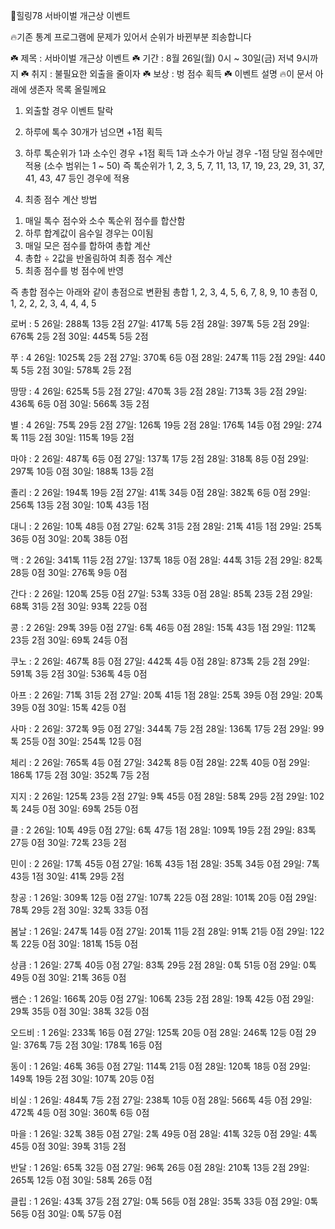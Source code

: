 🌈힐링78 서바이벌 개근상 이벤트

🔥기존 통계 프로그램에 문제가 있어서
순위가 바뀐부분 죄송합니다

☘️ 제목 : 서바이벌 개근상 이벤트
☘️ 기간 : 8월 26일(월) 0시 ~ 30일(금) 저녁 9시까지
☘️ 취지 : 불필요한 외출을 줄이자
☘️ 보상 : 벙 점수 획득
☘️ 이벤트 설명
🔥이 문서 아래에 생존자 목록 올릴께요

1. 외출할 경우 이벤트 탈락

2. 하루에 톡수 30개가 넘으면 +1점 획득

3. 하루 톡순위가 1과 소수인 경우 +1점 획득
1과 소수가 아닐 경우 -1점 당일 점수에만 적용
(소수 범위는 1 ~ 50)
즉 톡순위가 1, 2, 3, 5, 7, 11, 13, 17, 19, 23, 29, 31, 37, 41, 43, 47 등인 경우에 적용

4. 최종 점수 계산 방법
1) 매일 톡수 점수와 소수 톡순위 점수를 합산함
2) 하루 합계값이 음수일 경우는 0이됨
3) 매일 모은 점수를 합하여 총합 계산
4) 총합 ÷ 2값을  반올림하여 최종 점수 계산
5) 최종 점수를 벙 점수에 반영

즉 총합 점수는 아래와 같이 총점으로 변환됨
총합 1, 2, 3, 4, 5, 6, 7, 8, 9, 10
총점 0, 1, 2, 2, 2, 3, 4, 4, 4, 5

로버 : 5
 26일: 288톡 13등 2점 27일: 417톡 5등 2점
 28일: 397톡 5등 2점 29일: 676톡 2등 2점
 30일: 445톡 5등 2점

쭈 : 4
 26일: 1025톡 2등 2점 27일: 370톡 6등 0점
 28일: 247톡 11등 2점 29일: 440톡 5등 2점
 30일: 578톡 2등 2점

땅땅 : 4
 26일: 625톡 5등 2점 27일: 470톡 3등 2점
 28일: 713톡 3등 2점 29일: 436톡 6등 0점
 30일: 566톡 3등 2점

별 : 4
 26일: 75톡 29등 2점 27일: 126톡 19등 2점
 28일: 176톡 14등 0점 29일: 274톡 11등 2점
 30일: 115톡 19등 2점

마야 : 2
 26일: 487톡 6등 0점 27일: 137톡 17등 2점
 28일: 318톡 8등 0점 29일: 297톡 10등 0점
 30일: 188톡 13등 2점

졸리 : 2
 26일: 194톡 19등 2점 27일: 41톡 34등 0점
 28일: 382톡 6등 0점 29일: 256톡 13등 2점
 30일: 10톡 43등 1점

대니 : 2
 26일: 10톡 48등 0점 27일: 62톡 31등 2점
 28일: 21톡 41등 1점 29일: 25톡 36등 0점
 30일: 20톡 38등 0점

맥 : 2
 26일: 341톡 11등 2점 27일: 137톡 18등 0점
 28일: 44톡 31등 2점 29일: 82톡 28등 0점
 30일: 276톡 9등 0점

간다 : 2
 26일: 120톡 25등 0점 27일: 53톡 33등 0점
 28일: 85톡 23등 2점 29일: 68톡 31등 2점
 30일: 93톡 22등 0점

콩 : 2
 26일: 29톡 39등 0점 27일: 6톡 46등 0점
 28일: 15톡 43등 1점 29일: 112톡 23등 2점
 30일: 69톡 24등 0점

쿠노 : 2
 26일: 467톡 8등 0점 27일: 442톡 4등 0점
 28일: 873톡 2등 2점 29일: 591톡 3등 2점
 30일: 536톡 4등 0점

아프 : 2
 26일: 71톡 31등 2점 27일: 20톡 41등 1점
 28일: 25톡 39등 0점 29일: 20톡 39등 0점
 30일: 15톡 42등 0점

사마 : 2
 26일: 372톡 9등 0점 27일: 344톡 7등 2점
 28일: 136톡 17등 2점 29일: 99톡 25등 0점
 30일: 254톡 12등 0점

체리 : 2
 26일: 765톡 4등 0점 27일: 342톡 8등 0점
 28일: 22톡 40등 0점 29일: 186톡 17등 2점
 30일: 352톡 7등 2점

지지 : 2
 26일: 125톡 23등 2점 27일: 9톡 45등 0점
 28일: 58톡 29등 2점 29일: 102톡 24등 0점
 30일: 69톡 25등 0점

클 : 2
 26일: 10톡 49등 0점 27일: 6톡 47등 1점
 28일: 109톡 19등 2점 29일: 83톡 27등 0점
 30일: 72톡 23등 2점

민이 : 2
 26일: 17톡 45등 0점 27일: 16톡 43등 1점
 28일: 35톡 34등 0점 29일: 7톡 43등 1점
 30일: 41톡 29등 2점

창공 : 1
 26일: 309톡 12등 0점 27일: 107톡 22등 0점
 28일: 101톡 20등 0점 29일: 78톡 29등 2점
 30일: 32톡 33등 0점

봄날 : 1
 26일: 247톡 14등 0점 27일: 201톡 11등 2점
 28일: 91톡 21등 0점 29일: 122톡 22등 0점
 30일: 181톡 15등 0점

상큼 : 1
 26일: 27톡 40등 0점 27일: 83톡 29등 2점
 28일: 0톡 51등 0점 29일: 0톡 49등 0점
 30일: 21톡 36등 0점

쌤슨 : 1
 26일: 166톡 20등 0점 27일: 106톡 23등 2점
 28일: 19톡 42등 0점 29일: 29톡 35등 0점
 30일: 38톡 32등 0점

오드비 : 1
 26일: 233톡 16등 0점 27일: 125톡 20등 0점
 28일: 246톡 12등 0점 29일: 376톡 7등 2점
 30일: 178톡 16등 0점

동이 : 1
 26일: 46톡 36등 0점 27일: 114톡 21등 0점
 28일: 120톡 18등 0점 29일: 149톡 19등 2점
 30일: 107톡 20등 0점

비실 : 1
 26일: 484톡 7등 2점 27일: 238톡 10등 0점
 28일: 566톡 4등 0점 29일: 472톡 4등 0점
 30일: 360톡 6등 0점

마을 : 1
 26일: 32톡 38등 0점 27일: 2톡 49등 0점
 28일: 41톡 32등 0점 29일: 4톡 45등 0점
 30일: 39톡 31등 2점

반달 : 1
 26일: 65톡 32등 0점 27일: 96톡 26등 0점
 28일: 210톡 13등 2점 29일: 265톡 12등 0점
 30일: 58톡 26등 0점

클립 : 1
 26일: 43톡 37등 2점 27일: 0톡 56등 0점
 28일: 35톡 33등 0점 29일: 0톡 56등 0점
 30일: 0톡 57등 0점